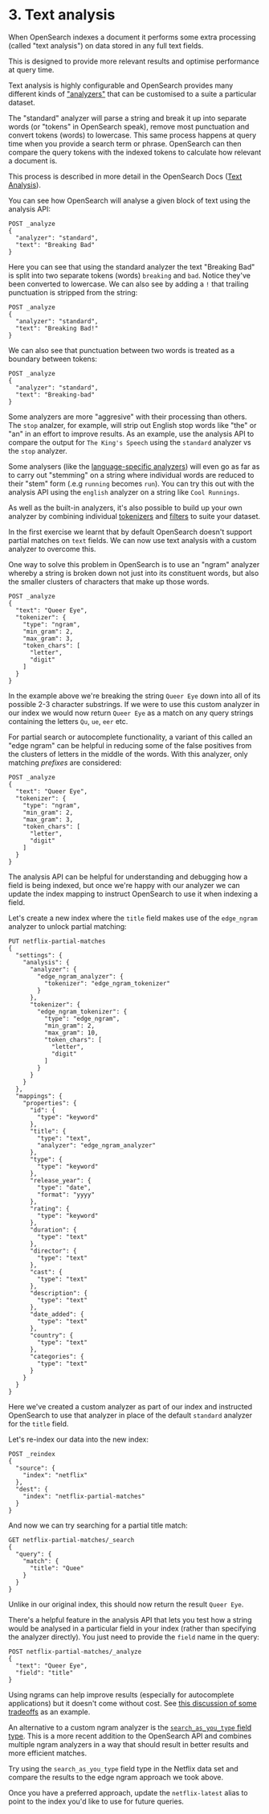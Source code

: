 # 3. Text analysis

When OpenSearch indexes a document it performs some extra processing (called "text analysis") on data stored in any full text fields.

This is designed to provide more relevant results and optimise performance at query time.

Text analysis is highly configurable and OpenSearch provides many different kinds of ["analyzers"](https://opensearch.org/docs/latest/analyzers/supported-analyzers/index/) that can be customised to a suite a particular dataset.

The "standard" analyzer will parse a string and break it up into separate words (or "tokens" in OpenSearch speak), remove most punctuation and convert tokens (words) to lowercase. This same process happens at query time when you provide a search term or phrase. OpenSearch can then compare the query tokens with the indexed tokens to calculate how relevant a document is.

This process is described in more detail in the OpenSearch Docs ([Text Analysis](https://opensearch.org/docs/latest/analyzers/)).

You can see how OpenSearch will analyse a given block of text using the analysis API:

```
POST _analyze
{
  "analyzer": "standard",
  "text": "Breaking Bad"
}
```

Here you can see that using the standard analyzer the text "Breaking Bad" is split into two separate tokens (words) `breaking` and `bad`. Notice they've been converted to lowercase. We can also see by adding a `!` that trailing punctuation is stripped from the string:

```
POST _analyze
{
  "analyzer": "standard",
  "text": "Breaking Bad!"
}
```

We can also see that punctuation between two words is treated as a boundary between tokens:

```
POST _analyze
{
  "analyzer": "standard",
  "text": "Breaking-bad"
}
```

Some analyzers are more "aggresive" with their processing than others. The `stop` analzer, for example, will strip out English stop words like "the" or "an" in an effort to improve results. As an example, use the analysis API to compare the output for `The King's Speech` using the `standard` analyzer vs the `stop` analyzer.

Some analysers (like the [language-specific analyzers](https://opensearch.org/docs/latest/analyzers/language-analyzers/)) will even go as far as to carry out "stemming" on a string where individual words are reduced to their "stem" form (.e.g `running` becomes `run`). You can try this out with the analysis API using the `english` analyzer on a string like `Cool Runnings`.

As well as the built-in analyzers, it's also possible to build up your own analyzer by combining individual [tokenizers](https://opensearch.org/docs/latest/analyzers/tokenizers/index/) and [filters](https://opensearch.org/docs/latest/analyzers/token-filters/index/) to suite your dataset.

In the first exercise we learnt that by default OpenSearch doesn't support partial matches on `text` fields. We can now use text analysis with a custom analyzer to overcome this.

One way to solve this problem in OpenSearch is to use an "ngram" analyzer whereby a string is broken down not just into its constituent words, but also the smaller clusters of characters that make up those words.

```
POST _analyze
{
  "text": "Queer Eye",
  "tokenizer": {
    "type": "ngram",
    "min_gram": 2,
    "max_gram": 3,
    "token_chars": [
      "letter",
      "digit"
    ]
  }
}
```

In the example above we're breaking the string `Queer Eye` down into all of its possible 2-3 character substrings. If we were to use this custom analyzer in our index we would now return `Queer Eye` as a match on any query strings containing the letters `Qu`, `ue`, `eer` etc.

For partial search or autocomplete functionality, a variant of this called an "edge ngram" can be helpful in reducing some of the false positives from the clusters of letters in the middle of the words. With this analyzer, only matching _prefixes_ are considered:

```
POST _analyze
{
  "text": "Queer Eye",
  "tokenizer": {
    "type": "ngram",
    "min_gram": 2,
    "max_gram": 3,
    "token_chars": [
      "letter",
      "digit"
    ]
  }
}
```

The analysis API can be helpful for understanding and debugging how a field is being indexed, but once we're happy with our analyzer we can update the index mapping to instruct OpenSearch to use it when indexing a field.

Let's create a new index where the `title` field makes use of the `edge_ngram` analyzer to unlock partial matching:

```
PUT netflix-partial-matches
{
  "settings": {
    "analysis": {
      "analyzer": {
        "edge_ngram_analyzer": {
          "tokenizer": "edge_ngram_tokenizer"
        }
      },
      "tokenizer": {
        "edge_ngram_tokenizer": {
          "type": "edge_ngram",
          "min_gram": 2,
          "max_gram": 10,
          "token_chars": [
            "letter",
            "digit"
          ]
        }
      }
    }
  },
  "mappings": {
    "properties": {
      "id": {
        "type": "keyword"
      },
      "title": {
        "type": "text",
        "analyzer": "edge_ngram_analyzer"
      },
      "type": {
        "type": "keyword"
      },
      "release_year": {
        "type": "date",
        "format": "yyyy"
      },
      "rating": {
        "type": "keyword"
      },
      "duration": {
        "type": "text"
      },
      "director": {
        "type": "text"
      },
      "cast": {
        "type": "text"
      },
      "description": {
        "type": "text"
      },
      "date_added": {
        "type": "text"
      },
      "country": {
        "type": "text"
      },
      "categories": {
        "type": "text"
      }
    }
  }
}
```

Here we've created a custom analyzer as part of our index and instructed OpenSearch to use that analyzer in place of the default `standard` analyzer for the `title` field.

Let's re-index our data into the new index:

```
POST _reindex
{
  "source": {
    "index": "netflix"   
  },
  "dest": {
    "index": "netflix-partial-matches"
  }
}
```

And now we can try searching for a partial title match:

```
GET netflix-partial-matches/_search
{
  "query": {
    "match": {
      "title": "Quee"
    }
  }
}
```

Unlike in our original index, this should now return the result `Queer Eye`.

There's a helpful feature in the analysis API that lets you test how a string would be analysed in a particular field in your index (rather than specifying the analyzer directly). You just need to provide the `field` name in the query:

```
POST netflix-partial-matches/_analyze
{
  "text": "Queer Eye",
  "field": "title"
}
```

Using ngrams can help improve results (especially for autocomplete applications) but it doesn't come without cost. See [this discussion of some tradeoffs](https://bigdataboutique.com/blog/dont-use-n-gram-in-elasticsearch-and-opensearch-6f0b48) as an example.

An alternative to a custom ngram analyzer is the [`search_as_you_type` field type](https://www.elastic.co/guide/en/elasticsearch/reference/current/search-as-you-type.html). This is a more recent addition to the OpenSearch API and combines multiple ngram analyzers in a way that should result in better results and more efficient matches.

Try using the `search_as_you_type` field type in the Netflix data set and compare the results to the edge ngram approach we took above.

Once you have a preferred approach, update the `netflix-latest` alias to point to the index you'd like to use for future queries.